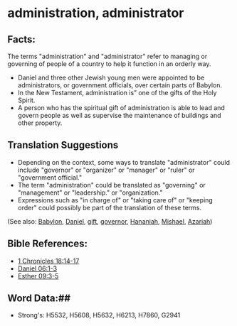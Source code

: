 # administration, administrator #

## Facts: ##

The terms "administration" and "administrator" refer to managing or governing of people of a country to help it function in an orderly way.

* Daniel and three other Jewish young men were appointed to be administrators, or government officials, over certain parts of Babylon.
* In the New Testament, administration is” one of the gifts of the Holy Spirit.
* A person who has the spiritual gift of administration is able to lead and govern people as well as supervise the maintenance of buildings and other property.

## Translation Suggestions ##

* Depending on the context, some ways to translate "administrator" could include "governor" or "organizer" or "manager" or "ruler" or "government official."
* The term "administration" could be translated as "governing" or "management" or "leadership." or "organization."
* Expressions such as "in charge of" or "taking care of" or "keeping order" could possibly be part of the translation of these terms.

(See also: [Babylon](../other/babylon.md), [Daniel](../other/daniel.md), [gift](../kt/gift.md), [governor](../other/governor.md), [Hananiah](../other/hananiah.md), [Mishael](../other/mishael.md), [Azariah](../other/azariah.md))

## Bible References: ##

* [1 Chronicles 18:14-17](rc://en/tn/help/1ch/18/14)
* [Daniel 06:1-3](rc://en/tn/help/dan/06/01)
* [Esther 09:3-5](rc://en/tn/help/est/09/03)

## Word Data:##

* Strong's: H5532, H5608, H5632, H6213, H7860, G2941

